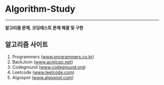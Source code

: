 # Algorithm-Study
---
<b>알고리즘 문제, 코딩테스트 문제 해결 및 구현</b> 

## 알고리즘 사이트 
1. Programmers (www.programmers.co.kr)
2. BackJoon (www.acmicpc.net)
3. Codeground (www.codeground.org)
4. Leetcode (www.leetcode.com)
5. Algospot (www.algospot.com)
